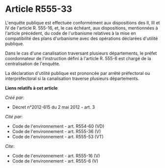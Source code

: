 # Article R555-33

L'enquête publique est effectuée conformément aux dispositions des II, III et IV de l'article R. 555-16, et, le cas échéant,
aux dispositions, mentionnées à l'article précédent, du code de l'urbanisme relatives à la mise en compatibilité des plans
d'urbanisme avec des opérations déclarées d'utilité publique.

Dans le cas d'une canalisation traversant plusieurs départements, le préfet coordonnateur de l'instruction défini à l'article
R. 555-6 est chargé de la centralisation de l'enquête.

La déclaration d'utilité publique est prononcée par arrêté préfectoral ou interpréfectoral si la canalisation traverse
plusieurs départements.

**Liens relatifs à cet article**

_Créé par_:

  - Décret n°2012-615 du 2 mai 2012 - art. 3

_Cité par_:

  - Code de l'environnement - art. R554-60 (VD)
  - Code de l'environnement - art. R555-36 (V)
  - Code de l'environnement - art. R555-53 (VT)

_Cite_:

  - Code de l'environnement - art. R555-16 (V)
  - Code de l'environnement - art. R555-6 (V)
